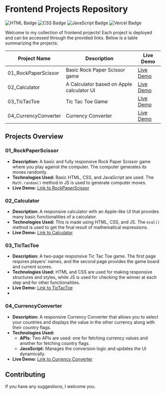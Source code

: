 # Frontend Projects Repository

![HTML Badge](https://img.shields.io/badge/HTML-5-orange) ![CSS Badge](https://img.shields.io/badge/CSS-3-blue) ![JavaScript Badge](https://img.shields.io/badge/JavaScript-ES6-yellow) ![Vercel Badge](https://img.shields.io/badge/Deployed-Vercel-black)

Welcome to my collection of frontend projects! Each project is deployed and can be accessed through the provided links. Below is a table summarizing the projects:

| Project Name       | Description                            | Live Demo                                        |
|--------------------|----------------------------------------|--------------------------------------------------|
| 01_RockPaperScissor | Basic Rock Paper Scissor game          | [Live Demo](https://rockpaperscissor-tech.vercel.app/) |
| 02_Calculator       | A Calculator based on Apple calculator UI | [Live Demo](https://calculator-tech.vercel.app/)       |
| 03_TicTacToe        | Tic Tac Toe Game                       | [Live Demo](https://tictactoe-tech.vercel.app/)         |
| 04_CurrencyConverter       | Currency Converter                     | [Live Demo](https://tictactoe-tech.vercel.app/)         |

## Projects Overview

### 01_RockPaperScissor
- **Description:** A basic and fully responsive Rock Paper Scissor game where you play against the computer. The computer generates its moves randomly.
- **Technologies Used:** Basic HTML, CSS, and JavaScript are used. The `Math.random()` method in JS is used to generate computer moves.
- **Live Demo:** [Link to RockPaperScissor](https://rockpaperscissor-tech.vercel.app/)

### 02_Calculator
- **Description:** A responsive calculator with an Apple-like UI that provides many basic functionalities of a calculator.
- **Technologies Used:** This is made using HTML, CSS, and JS. The `eval()` method is used to get the final result of mathematical expressions.
- **Live Demo:** [Link to Calculator](https://calculator-tech.vercel.app/)

### 03_TicTacToe
- **Description:** A two-page responsive Tic Tac Toe game. The first page requires players' names, and the second page provides the game board and current scores.
- **Technologies Used:** HTML and CSS are used for making responsive structures and styles, while JS is used for checking the winner at each step and for other functionalities.
- **Live Demo:** [Link to TicTacToe](https://tictactoe-tech.vercel.app/)
- 
### 04_CurrencyConverter
- **Description:** A responsive Currency Converter that allows you to select your countries and displays the value in the other currency along with their country flags.
- **Technologies Used:** 
  - **APIs:** Two APIs are used: one for fetching currency values and another for fetching country flags.
  - **JavaScript:** Manages the conversion logic and updates the UI dynamically.
- **Live Demo:** [Link to Currency Converter](https://currencyconverter-tech.netlify.app/)

## Contributing

If you have any suggestions, I welcome you.
